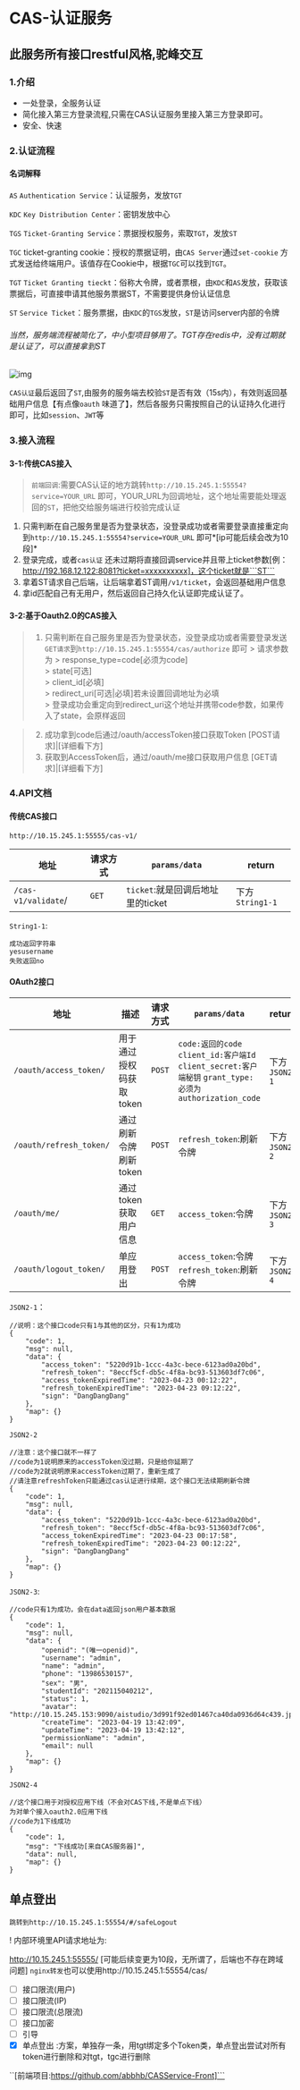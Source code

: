 # CAS-认证服务

## 此服务所有接口restful风格,驼峰交互

### 1.介绍

- 一处登录，全服务认证
- 简化接入第三方登录流程,只需在CAS认证服务里接入第三方登录即可。
- 安全、快速

### 2.认证流程

#### 名词解释

```AS```
```Authentication Service```：认证服务，发放```TGT```

```KDC```
```Key Distribution Center```：密钥发放中心

```TGS```
```Ticket-Granting Service```：票据授权服务，索取```TGT```，发放```ST```

```TGC```
ticket-granting cookie：授权的票据证明，由```CAS Server```通过```set-cookie```
方式发送给终端用户。该值存在Cookie中，根据```TGC```可以找到```TGT```。

```TGT```
```Ticket Granting tieckt```：俗称大令牌，或者票根，由```KDC```和```AS```发放，获取该票据后，可直接申请其他服务票据ST，不需要提供身份认证信息

```ST```
```Service Ticket```：服务票据，由```KDC```的```TGS```发放，```ST```是访问server内部的令牌

###### 当然，服务端流程被简化了，中小型项目够用了。TGT存在redis中，没有过期就是认证了，可以直接拿到ST

![img](https://imgconvert.csdnimg.cn/aHR0cHM6Ly9naXRlZS5jb20vc3VoYW93L25vdGUvcmF3L21hc3Rlci9pbWcvMjAyMDA2MDgxNDQ0MjgucG5n?x-oss-process=image/format,png)

```CAS认证```最后返回了```ST```,由服务的服务端去校验```ST```是否有效（15s内），有效则返回基础用户信息【有点像```oauth```
味道了】，然后各服务只需按照自己的认证持久化进行即可，比如```session```、```JWT```等

### 3.接入流程

#### 3-1:传统CAS接入

> `前端回调`:需要CAS认证的地方跳转`http://10.15.245.1:55554?service=YOUR_URL`
> 即可，YOUR_URL为回调地址，这个地址需要能处理返回的`ST`，把他交给服务端进行校验完成认证

1. 只需判断在自己服务里是否为登录状态，没登录成功或者需要登录直接重定向到`http://10.15.245.1:55554?service=YOUR_URL`
   即可*[ip可能后续会改为10段]*
2. 登录完成，或者```cas认证```
   还未过期将直接回调service并且带上ticket参数[例：http://192.168.12.122:8081?ticket=xxxxxxxxxx]，这个ticket就是```ST```
3. 拿着ST请求自己后端，让后端拿着ST调用```/v1/ticket```，会返回基础用户信息
4. 拿id匹配自己有无用户，然后返回自己持久化认证即完成认证了。

#### 3-2:基于Oauth2.0的CAS接入

> 1. 只需判断在自己服务里是否为登录状态，没登录成功或者需要登录发送`GET请求`到`http://10.15.245.1:55554/cas/authorize` 即可
     > 请求参数为
     > response_type=code[必须为code]\
     > state[可选]\
     > client_id[必填]\
     > redirect_uri[可选|必填]若未设置回调地址为必填\
     > 登录成功会重定向到redirect_uri这个地址并携带code参数，如果传入了state，会原样返回

> 2. 成功拿到code后通过/oauth/accessToken接口获取Token [POST请求]|[详细看下方]
>3. 获取到AccessToken后，通过/oauth/me接口获取用户信息 [GET请求]|[详细看下方]

### 4.API文档

#### 传统CAS接口
`http://10.15.245.1:55555/cas-v1/`

| 地址                      | 请求方式      | ```params/data```            | return            |
|-------------------------|-----------|------------------------------|-------------------|
| ```/cas-v1/validate```/ | ```GET``` | ```ticket```:就是回调后地址里的ticket | 下方```String1-1``` |

```String1-1```:

```
成功返回字符串
yesusername
失败返回no
```

#### OAuth2接口

| 地址                      | 描述             | 请求方式   | ```params/data```                                                        | return          |
|-------------------------|----------------|--------|--------------------------------------------------------------------------|-----------------|
| `/oauth/access_token/`  | 用于通过授权码获取token | `POST` | `code:返回的code` `client_id:客户端Id`  `client_secret:客户端秘钥` `grant_type:必须为authorization_code` | 下方```JSON2-1``` |
| `/oauth/refresh_token/` | 通过刷新令牌刷新token  | `POST` | `refresh_token`:刷新令牌                                                     | 下方```JSON2-2``` |
| `/oauth/me/`            | 通过token获取用户信息  | `GET`  | `access_token`:令牌                                                        | 下方```JSON2-3``` |
| `/oauth/logout_token/`  | 单应用登出          | `POST` | `access_token`:令牌 `refresh_token`:刷新令牌                                   | 下方```JSON2-4``` |

```JSON2-1```：

```
//说明：这个接口code只有1与其他的区分，只有1为成功
{
    "code": 1,
    "msg": null,
    "data": {
        "access_token": "5220d91b-1ccc-4a3c-bece-6123ad0a20bd",
        "refresh_token": "8eccf5cf-db5c-4f8a-bc93-513603df7c06",
        "access_tokenExpiredTime": "2023-04-23 00:12:22",
        "refresh_tokenExpiredTime": "2023-04-23 09:12:22",
        "sign": "DangDangDang"
    },
    "map": {}
}
```

```JSON2-2```

```
//注意：这个接口就不一样了
//code为1说明原来的accessToken没过期，只是给你延期了
//code为2就说明原来accessToken过期了，重新生成了
//请注意refreshToken只能通过cas认证进行续期，这个接口无法续期刷新令牌
{
    "code": 1,
    "msg": null,
    "data": {
        "access_token": "5220d91b-1ccc-4a3c-bece-6123ad0a20bd",
        "refresh_token": "8eccf5cf-db5c-4f8a-bc93-513603df7c06",
        "access_tokenExpiredTime": "2023-04-23 00:17:58",
        "refresh_tokenExpiredTime": "2023-04-23 00:12:22",
        "sign": "DangDangDang"
    },
    "map": {}
}
```

```JSON2-3```:

```
//code只有1为成功，会在data返回json用户基本数据
{
    "code": 1,
    "msg": null,
    "data": {
        "openid": "(唯一openid)",
        "username": "admin",
        "name": "admin",
        "phone": "13986530157",
        "sex": "男",
        "studentId": "202115040212",
        "status": 1,
        "avatar": "http://10.15.245.153:9090/aistudio/3d991f92ed01467ca40da0936d64c439.jpg",
        "createTime": "2023-04-19 13:42:09",
        "updateTime": "2023-04-19 13:42:12",
        "permissionName": "admin",
        "email": null
    },
    "map": {}
}
```

```JSON2-4```

```
//这个接口用于对授权应用下线（不会对CAS下线,不是单点下线）
为对单个接入oauth2.0应用下线
//code为1下线成功
{
    "code": 1,
    "msg": "下线成功[来自CAS服务器]",
    "data": null,
    "map": {}
}
```

## 单点登出

`跳转到http://10.15.245.1:55554/#/safeLogout`

! 内部环境里API请求地址为:

http://10.15.245.1:55555/ [可能后续变更为10段，无所谓了，后端也不存在跨域问题]
```nginx转发```也可以使用http://10.15.245.1:55554/cas/

-[ ] 接口限流(用户)
-[ ] 接口限流(IP)
-[ ] 接口限流(总限流)
-[ ] 接口加密
-[ ] 引导
-[x] 单点登出 :方案，单独存一条，用tgt绑定多个Token类，单点登出尝试对所有token进行删除和对tgt，tgc进行删除

``[前端项目:https://github.com/abbhb/CASService-Front]```